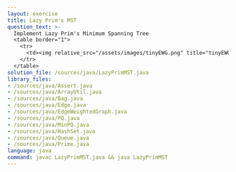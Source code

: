 ```yaml
---
layout: exercise
title: Lazy Prim's MST
question_text: >-
  Implement Lazy Prim's Minimum Spanning Tree
  <table border="1">
    <tr>
      <td><img relative_src="/assets/images/tinyEWG.png" title="tinyEWG"></td>
    </tr>
  </table>
solution_file: /sources/java/LazyPrimMST.java
library_files:
- /sources/java/Assert.java
- /sources/java/ArrayUtil.java
- /sources/java/Bag.java
- /sources/java/Edge.java
- /sources/java/EdgeWeightedGraph.java
- /sources/java/PQ.java
- /sources/java/MinPQ.java
- /sources/java/HashSet.java
- /sources/java/Queue.java
- /sources/java/Prime.java
language: java
command: javac LazyPrimMST.java && java LazyPrimMST
---
```

